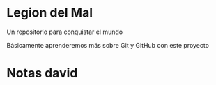 # Legion del Mal
Un repositorio para conquistar el mundo

Básicamente aprenderemos más sobre Git y GitHub con este proyecto

# Notas david
